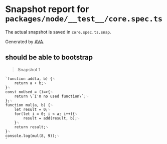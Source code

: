 # Snapshot report for `packages/node/__test__/core.spec.ts`

The actual snapshot is saved in `core.spec.ts.snap`.

Generated by [AVA](https://avajs.dev).

## should be able to bootstrap

> Snapshot 1

    `function add(a, b) {␊
        return a + b;␊
    }␊
    const noUsed = ()=>{␊
        return \`I'm no used function\`;␊
    };␊
    function mul(a, b) {␊
        let result = 0;␊
        for(let i = 0; i < a; i++){␊
            result = add(result, b);␊
        }␊
        return result;␊
    }␊
    console.log(mul(8, 9));␊
    `
